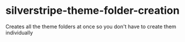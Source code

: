 # silverstripe-theme-folder-creation
Creates all the theme folders at once so you don't have to create them individually

